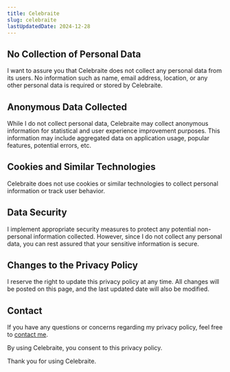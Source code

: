 ```yaml
---
title: Celebraite
slug: celebraite
lastUpdatedDate: 2024-12-28
---
```


## No Collection of Personal Data

I want to assure you that Celebraite does not collect any personal data from its users. No information such as name, email address, location, or any other personal data is required or stored by Celebraite.

## Anonymous Data Collected

While I do not collect personal data, Celebraite may collect anonymous information for statistical and user experience improvement purposes. This information may include aggregated data on application usage, popular features, potential errors, etc.

## Cookies and Similar Technologies

Celebraite does not use cookies or similar technologies to collect personal information or track user behavior.

## Data Security

I implement appropriate security measures to protect any potential non-personal information collected. However, since I do not collect any personal data, you can rest assured that your sensitive information is secure.

## Changes to the Privacy Policy

I reserve the right to update this privacy policy at any time. All changes will be posted on this page, and the last updated date will also be modified.

## Contact

If you have any questions or concerns regarding my privacy policy, feel free to [contact me](/contact).

By using Celebraite, you consent to this privacy policy.

Thank you for using Celebraite.
